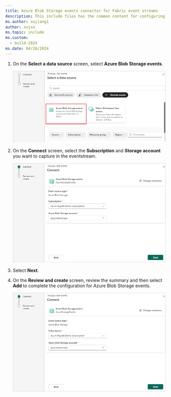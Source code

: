 ```yaml
---
title: Azure Blob Storage events connector for Fabric event streams
description: This include files has the common content for configuring the Azure Blob Storage events connector for Fabric event streams and Real-Time hub. 
ms.author: xujiang1
author: xujxu 
ms.topic: include
ms.custom:
  - build-2024
ms.date: 04/26/2024
---
```


1. On the **Select a data source** screen, select **Azure Blob Storage events**.

   ![A screenshot of selecting Azure Blob Storage events.](media/azure-blob-storage-source-connector/select-external-events.png)

1. On the **Connect** screen, select the **Subscription** and **Storage account** you want to capture in the eventstream.

   ![A screenshot of the Connect screen.](media/azure-blob-storage-source-connector/connect.png)

1. Select **Next**.

1. On the **Review and create** screen, review the summary and then select **Add** to complete the configuration for Azure Blob Storage events.

   ![A screenshot of the Add screen.](media/azure-blob-storage-source-connector/connect.png)
